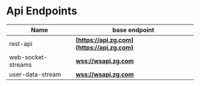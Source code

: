 # Api Endpoints

Name | base endpoint
------------ | ------------
rest-api | **[https://api.zg.com](https://api.zg.com)**
web-socket-streams | **[wss://wsapi.zg.com](wss://wsapi.zg.com)**
user-data-stream | **[wss://wsapi.zg.com](wss://wsapi.zg.com)**
